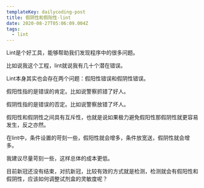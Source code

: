 ```yaml
---
templateKey: dailycoding-post
title: 假阴性和假阳性-lint
date: 2020-08-27T05:06:09.004Z
tags:
  - lint
---
```

Lint是个好工具，能够帮助我们发现程序中的很多问题。

比如说我这个工程，lint就说我有几十个潜在错误。

Lint本身其实也会存在两个问题：假阳性错误和假阴性错误。

假阳性指的是错误的肯定。比如说警察抓错了好人。

假阴性指的是错误的否定。比如说警察放错了坏人。

假阳性和假阴性之间具有互斥性，也就是说如果极力避免假阳性那假阴性就更容易发生，反之亦然。

在lint中，条件设置的苛刻一些，假阳性就会增多，条件放宽送，假阴性就会增多。

我建议尽量苛刻一些，这样总体的成本更低。

目前新冠还没有结束，对抗新冠，比较有效的方式就是检测，检测就会有假阳性和假阴性，应该如何调整试剂盒的灵敏度呢？